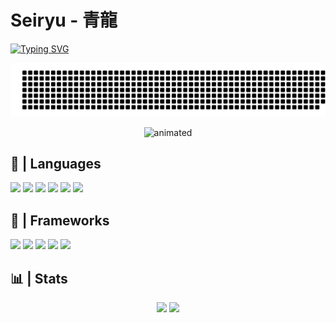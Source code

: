 # Seiryu - 青龍
<p align="left">
  <a href="https://git.io/typing-svg">
  <img src="https://readme-typing-svg.demolab.com?font=Fira+Code&size=25&color=11F7B0&pause=1000&width=435&lines=Welcome+to+my+profile+%F0%9F%90%89;%E7%A7%81%E3%81%AE%E3%83%97%E3%83%AD%E3%83%95%E3%82%A3%E3%83%BC%E3%83%AB%E3%81%B8%E3%82%88%E3%81%86%E3%81%93%E3%81%9D+%F0%9F%90%89;Bienvenido+a+mi+perfil+%F0%9F%90%89" alt="Typing SVG">
  </a>
</p>
<p align="center" margin="0">
  <a href="https://github.com/jasineri/gitartwork">
  <img src="gitartwork.svg" alt="animated"/>
  </a>
</p>

<p align="center">
  <img src="https://media.giphy.com/media/45sVOVmjAuG2eGu0gf/giphy-downsized-large.gif" alt="animated" width="100%" height="350px"/>
</p>

## 🎐 | Languages
<p>
<img src="https://img.shields.io/badge/Java-white?style=for-the-badge&logo=data%3Aimage%2Fpng%3Bbase64%2CiVBORw0KGgoAAAANSUhEUgAAAEAAAABACAYAAACqaXHeAAAABGdBTUEAALGPC%2FxhBQAAACBjSFJNAAB6JgAAgIQAAPoAAACA6AAAdTAAAOpgAAA6mAAAF3CculE8AAAACXBIWXMAAA3XAAAN1wFCKJt4AAAAB3RJTUUH5gocEwQGz9nfoQAAAAZiS0dEAP8A%2FwD%2FoL2nkwAACDtJREFUeNrlmgdsVWUUx29b2kpLy2itrGCJTMFWZgtU4grLAi4IEhAbcERLkCEURIZCGAoiFBBZbQERUEFQEEErQ5AqWAl7aNkbLMvu%2Bj%2Fmf5MvX%2B7roO%2B1va8v%2BSX03fG%2Bc%2B75%2FmdcDKOcfY5HBgoxYA2ozL%2BNCvOhwS%2BBdNCpQjnANBa8APLBQuBRER0QQwccArUqogMm0QE3QWSFcIBivAjfZjogC0RXNAe0AVcVB3R3ewcoxovgzaHx5hZo59YOUIw31f%2BG4gD3FUHNcKEXOKcYL8x2yzpAM7wKiAPXNePPg5Zu5QCLp96UJW%2BOZnwuGGlxvmFbh2gGeIHe4IhmuMkSRoaV8farDDUDgsB0cMuB8StBsMU26QzmMU3a1viHwHoHhueBJBCinF8V9AFbmBJXgTq2cYBmfHOwy4HxmWAGCOS5vqAH2AqyQQZ4HwTYSgMU4xuA3Q6MvwaGAB%2BeGw5WgNs8foHNkZetRFBZbDWwzoHxx0FPnucNXgVp2vEutssA2oLjuL914yUiWvMcCf2ZDHXz%2BEHQwZapT1l0M3DawnjZ2w15juzrz7Tjx8wewJZ5X1n4FAvjRQjrKzl9nBYhNyiAti96JIXt0YxPZz43z5EtcEk7Zz7wtHUJzMWHglOacftAdcUB4y3SYbTt63%2FFAfr%2BT1FyvbBUO56hRojdHSAlb6pm4FGzvyfzLTRihq33v%2BIA2ceJmnHX1RYXjLVwgGhClDs4wBxyZGltbl%2FleDT3ve6ETRRR27e%2BIng7NOPileM1wZ8WDpD5wEB3iQKZ891RjNtLfTCPD3dQJiebMwG7O8BHE7s76js%2F9v5bLRxwBYS5QzYw2MNvV4ybo%2FULMuT4S3PAXfCkuzjAoPofVLq8UO14fxqtZowWth%2BIakZGsRYQAwdrxwK10nm7WTTpn%2BGJ2UXCpZ%2BiLkIYvfAqDAwwDe3ASNirjb8ClImRpMYBVllAu3clUA90BN3B46C2S51gYaAHqAoagPZcSH%2FwBngbtPl%2FIfn56tOWqc8i0Fj5rhE4SwckOPrfIfzNyqAXWAVOgjsgC9wFB8Fg4Ot0J2iGB4O%2BYAnYA86C2yAPZIJTYAuINq%2FRQr6S2vUx74vxG0Ft%2Be5Yu6qOoqoR%2BBmcB%2F%2BCfA1xxnBXOuARLiBH%2B%2BHTYCF4HoSqT0FlREKGsWDMMmNC%2FElj6kcpRr5heJ6IqLLoRIT%2FqnNhRu2EEXONYUl5%2BnXy1OuDMN63Bv9%2BAkwGf2trkQfQxKlOUBYz28LrN8FE0ArUYYTI1vDn4mXRPsSX3%2FkNT8wJGLU4PWjtoKHt4yd8EzZ4Zb483bagM3gZjKFTk8EZ8CUIsHBsa3BAW1OsqxzwgYUDJPQzwHWQxr34G9gOfgI%2FgE1E%2Fv0j2AZ2g9RhSbmH4Qy57iJI573U%2B8v3M%2FjUHW2NOO2aBGqU0x1QlwKUYeEIZ3KL%2BjIONDONUZ%2Bq5oCR2vUSLV6ucIDB0H4OJIFDfGq5JTBWhOsaI2cNGMX0Vq2gHK98FwJ2afec5upMIHiCmiAC9GYYLgPLacgGhv33YCNYD76i4%2BZSN94EPUAL8ADze6GFjVYPTNeMl60YVZr1wH2MiESmv6b83lsRPh%2F%2B7aWHcwH1hV8hYS8PYChrANP4XDrW0%2BVVIX8gkPVAFhcgqv0gld6zECPFIVWYOcJZNwzj%2FVLA18wsVteLQ99h%2FWEaL46Ywi1aaiVxK6ZBVbyOMnWtBgvALIbpVKp5PKNFtsQv4Di4yiIq3yKnv67VFTV4H%2FX8VBZn3qXdE4hQrSihCBbEHToplL%2FXkppiiuc%2BRkLdUm2ItP0o%2B3Ugc%2Fzle3SGmQkkejaDj8Eg0IFCa6bgHTxnEXUnpNQNL0AM%2FZizpVkZz4wgTvkV%2FMEwTWGBtIHFimyLt5RMUIuianV%2F0ZVH6RCPMjO8EEdIS%2FoY63YP7l0Ryurcu2aJ7F2EbOBI%2FcuH4RZt6mgKWiYrsepFNZJPPYRPOEJvpsr1h4vsqrWn%2F7DWX8HUJPl6ALeHhHtP0I9V3wLu%2B4PUAbl2KWhe7pxQwBN81qJFtmqa5JxsklfI%2BWmsC%2FzLxAFFCFsPFiSeTIdJRXBCccihYNZz5ACXaYKD%2BZvM3WLYoUkx8wVr%2FX5KVTiACn%2FmHjrGXG6BvWCenuYKWKNkjm5OG4UpNxalfoaGmvM3s%2BRMZS6WwUNjzWG%2BnBN2YYqbyj29jr3CNiIpci014D3Qh4VOjeIMXsFT4BJ40dkOeE2rtXMoalEOJjOFUYlq78%2BawddR91eE%2B4RwHXEcvuSzCSr5dlA6rTUWIboTvMvG5WGOv3yLke6Kgw9TqUyCIlnrT2SKPaD1IAdYSBlssLxK6gCD4e1I1DIZdvuZwhKY7kS1X2FW6MSiqA1DO5xD1XDO8SJ5vDPDdyAnutN4v%2B%2BoB6dprFWJLQPRmaAh19yNTVYTZzjAj3k67R4UPJsieJsToxsUuCtKrr%2FJ4xnFyB6iQ0eoSzFsvT0ZjbP4W1J%2FBJVIC7RQbMiXHcspfhdZ9OS5qAPMpaGX2fhsZVaIZcTcTx0IZgEmYnxOGaB2crYYqroQxInP00x%2FQxn68xi2q5kGN3PhyVT8nezkkpkJNjFUV9OAGcwEsRyvdeRTrcP%2BIZDdYFuK82LuezXV7mfWcmlNoNODKe5TvjP4kA6ZBCaAsewRRnM7yR4fwldYJrFkCKe743gPmRt%2BTmelcCvesiiWDnNcX78sXpBG0Oj1pbA9sqklJ%2Fi%2B4ROKZ5kOQ9SiKZgNTFeOsSZzW8gT%2FJ2d4gUK1V0OQXKJ%2BYIzne%2F9jjK%2Ff6sUSv2Y%2B%2Bsz1ZWoFP4P3x8T%2BXWkccgAAAAldEVYdGRhdGU6Y3JlYXRlADIwMjItMTAtMjhUMTk6MDM6NDkrMDA6MDAA%2B4AIAAAAJXRFWHRkYXRlOm1vZGlmeQAyMDIyLTEwLTI4VDE5OjAzOjQ5KzAwOjAwcaY4tAAAABl0RVh0U29mdHdhcmUAd3d3Lmlua3NjYXBlLm9yZ5vuPBoAAAAASUVORK5CYII%3D&style=plastic" height="25">
<img src="https://img.shields.io/badge/PHP-3570a1?style=for-the-badge&logo=php&logoColor=white&style=plastic" height="25">
<img src="https://img.shields.io/badge/JavaScript-323330?style=for-the-badge&logo=javascript&logoColor=F7DF1E&style=plastic" height="25">
<img src="https://img.shields.io/badge/HTML5-E34F26?style=for-the-badge&logo=html5&logoColor=white&style=plastic" height="25">
<img src="https://img.shields.io/badge/CSS3-1572B6?style=for-the-badge&logo=css3&logoColor=white&style=plastic" height="25">
<img src="https://img.shields.io/badge/SASS-CC6699?style=for-the-badge&logo=sass&logoColor=FFFFFF&style=plastic" height="25">
</p>

## 🎏 | Frameworks
<p>
<img src="https://img.shields.io/badge/Laravel-white?style=for-the-badge&logo=laravel&logoColor=ff1100&style=plastic" height="25">
<img src="https://img.shields.io/badge/Bootstrap-563D7C?style=for-the-badge&logo=bootstrap&logoColor=white&style=plastic" height="25">
<img src="https://img.shields.io/badge/Webpack-eeeeee?style=for-the-badge&logo=webpack&logoColor=4ebbf5&style=plastic" height="25">
<img src="https://img.shields.io/badge/Angular-ff0000?style=for-the-badge&logo=angular&logoColor=ffffff&style=plastic" height="25">
<img src="https://img.shields.io/badge/NodeJS-454545?style=for-the-badge&logo=nodedotjs&logoColor=00ff00&style=plastic" height="25">
</p>

## 📊 | Stats
<p align="center">
  <img width="49%" src="https://github-readme-stats.vercel.app/api?username=SeiryuJP&show_icons=true&hide_border=true&theme=merko&count_private=true"/>
  <img width="49%" src="https://github-readme-streak-stats.herokuapp.com/?user=SeiryuJP&hide_border=true&theme=merko"/>
</p>
<!--
<p align="center">
  <img src="https://github.com/SeiryuJP/SeiryuJP/blob/output/github-contribution-grid-snake.gif" alt="animated"/>
</p>
-->
